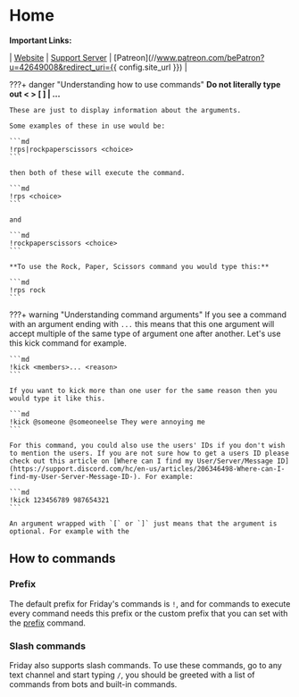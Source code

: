 # Home

<!-- [:fontawesome-brands-patreon: Become a patreon](//www.patreon.com/bePatron?u=42649008&redirect_uri={{ config.site_url }}){ .md-button .md-button--primary .md-button--patreon } -->

**Important Links:**

| [Website](https://friday-bot.com) | [Support Server](http://discord.gg/XP4avQ449V) | [Patreon](//www.patreon.com/bePatron?u=42649008&redirect_uri={{ config.site_url }}) |

???+ danger "Understanding how to use commands"
    **Do not literally type out < > [ ] | ...**

    These are just to display information about the arguments.

    Some examples of these in use would be:

    ```md
    !rps|rockpaperscissors <choice>
    ```

    then both of these will execute the command.

    ```md
    !rps <choice>
    ```

    and

    ```md
    !rockpaperscissors <choice>
    ```

    **To use the Rock, Paper, Scissors command you would type this:**

    ```md
    !rps rock
    ```

???+ warning "Understanding command arguments"
    If you see a command with an argument ending with `...` this means that this one argument will accept multiple of the same type of argument one after another. Let's use this kick command for example.

    ```md
    !kick <members>... <reason>
    ```

    If you want to kick more than one user for the same reason then you would type it like this.

    ```md
    !kick @someone @someoneelse They were annoying me
    ```

    For this command, you could also use the users' IDs if you don't wish to mention the users. If you are not sure how to get a users ID please check out this article on [Where can I find my User/Server/Message ID](https://support.discord.com/hc/en-us/articles/206346498-Where-can-I-find-my-User-Server-Message-ID-). For example:

    ```md
    !kick 123456789 987654321
    ```

    An argument wrapped with `[` or `]` just means that the argument is optional. For example with the 

## How to commands

### Prefix

The default prefix for Friday's commands is `!`, and for commands to execute every command needs this prefix or the custom prefix that you can set with the [prefix](/commands/moderation/#prefix) command.

### Slash commands

Friday also supports slash commands. To use these commands, go to any text channel and start typing `/`, you should be greeted with a list of commands from bots and built-in commands.
